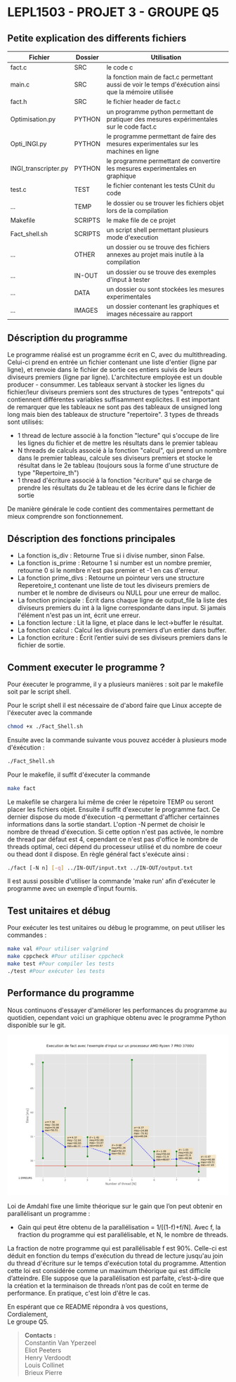 # LEPL1503 - PROJET 3 - GROUPE Q5

## Petite explication des differents fichiers

|Fichier|Dossier|Utilisation|
|---|---|---|
|fact.c|SRC|le code c|
|main.c|SRC|la fonction main de fact.c permettant aussi de voir le temps d'éxécution ainsi que la mémoire utilisée|
|fact.h|SRC|le fichier header de fact.c|
|Optimisation.py|PYTHON|un programme python permettant de pratiquer des mesures expérimentales sur le code fact.c|
|Opti_INGI.py|PYTHON|le programme permettant de faire des mesures experimentales sur les machines en ligne|
|INGI_transcripter.py|PYTHON|le programme permettant de convertire les mesures experimentales en graphique|
|test.c|TEST|le fichier contenant les tests CUnit du code|
|...|TEMP|le dossier ou se trouver les fichiers objet lors de la compilation|
|Makefile|SCRIPTS|le make file de ce projet|
|Fact_shell.sh|SCRIPTS|un script shell permettant plusieurs mode d'execution|
|...|OTHER|un dossier ou se trouve des fichiers annexes au projet mais inutile à la compilation|
|...|IN-OUT|un dossier ou se trouve des exemples d'input à tester|
|...|DATA|un dossier ou sont stockées les mesures experimentales|
|...|IMAGES|un dossier contenant les graphiques et images nécessaire au rapport|

## Déscription du programme 

Le programme réalisé est un programme écrit en C, avec du multithreading. Celui-ci prend en entrée un fichier contenant une liste d'entier (ligne par ligne), et renvoie dans le fichier de sortie ces entiers suivis de leurs diviseurs premiers (ligne par ligne).
L'architecture employée est un double producer - consummer. Les tableaux servant à stocker les lignes du fichier/leur diviseurs premiers sont des structures de types "entrepots" qui contiennent différentes variables suffisamment explicites. Il est important de remarquer que les tableaux ne sont pas des tableaux de unsigned long long mais bien des tableaux de structure "repertoire".
3 types de threads sont utilisés:

- 1 thread de lecture associé à la fonction "lecture" qui s'occupe de lire les lignes du fichier et de mettre les résultats dans le premier tableau
- N threads de calculs associé à la fonction "calcul", qui prend un nombre dans le premier tableau, calcule ses diviseurs premiers et stocke le résultat dans le 2e tableau (toujours sous la forme d'une structure de type "Repertoire_th")
- 1 thread d'écriture associé à la fonction "écriture" qui se charge de prendre les résultats du 2e tableau et de les écrire dans le fichier de sortie

De manière générale le code contient des commentaires permettant de mieux comprendre son fonctionnement.

## Déscription des fonctions principales

- La fonction is_div : Retourne True si i divise number, sinon False.
- La fonction is_prime : Retourne 1 si number est un nombre premier, retourne 0 si le nombre n'est pas premier et -1 en cas d'erreur.
- La fonction prime_divs : Retourne un pointeur vers une structure Reperetoire_t contenant une liste de tout les diviseurs premiers de number et le nombre de diviseurs ou NULL pour une erreur de malloc.
- La fonction principale : Écrit dans chaque ligne de output_file la liste des diviseurs premiers du int à la ligne correspondante dans input. Si jamais l'élément n'est pas un int, écrit une erreur.
- La fonction lecture : Lit la ligne, et place dans le lect->buffer le résultat.
- La fonction calcul : Calcul les diviseurs premiers d’un entier dans buffer.
- La fonction ecriture : Écrit l’entier suivi de ses diviseurs premiers dans le fichier de sortie.

## Comment executer le programme ?

Pour éxecuter le programme, il y a plusieurs manières : soit par le makefile soit par le script shell.

Pour le script shell il est nécessaire de d'abord faire que Linux accepte de l'éxecuter avec la commande 
```bash
chmod +x ./Fact_Shell.sh
```
Ensuite avec la commande suivante vous pouvez accéder à plusieurs mode d'éxécution : 
```bash
./Fact_Shell.sh
```

Pour le makefile, il suffit d'éxecuter la commande 
```bash 
make fact
```
Le makefile se chargera lui même de créer le répetoire TEMP ou seront placer les fichiers objet. Ensuite il suffit d'executer le programme fact. Ce dernier dispose du mode d'éxecution -q permettant d'afficher certainnes informations dans la sortie standart. L'option -N permet de choisir le nombre de thread d'éxecution. Si cette option n'est pas activée, le nombre de thread par défaut est 4, cependant ce n'est pas d'office le nombre de threads optimal, ceci dépend du processeur utilisé et du nombre de coeur ou thead dont il dispose. En règle général fact s'exécute ainsi : 
```bash
./fact [-N n] [-q] ../IN-OUT/input.txt ../IN-OUT/output.txt
```
Il est aussi possible d'utiliser la commande 'make run' afin d'exécuter le programme avec un exemple d'input fournis.

## Test unitaires et débug

Pour exécuter les test unitaires ou débug le programme, on peut utiliser les commandes :
```bash
make val #Pour utiliser valgrind
make cppcheck #Pour utiliser cppcheck
make test #Pour compiler les tests
./test #Pour exécuter les tests
```

## Performance du programme

Nous continuons d'essayer d'améliorer les performances du programme au quotidien, cependant voici un graphique obtenu avec le programme Python disponible sur le git.

![Graph](https://raw.githubusercontent.com/Eliot-P/public_png/master/Graph2.png)

Loi de Amdahl fixe une limite théorique sur le gain que l’on peut obtenir en parallélisant un programme :
- Gain qui peut être obtenu de la parallélisation = 1/[(1-f)+f/N]. Avec f, la fraction du programme qui est parallélisable, et N, le nombre de threads.

La fraction de notre programme qui est parallélisable f est 90%. Celle-ci est déduit en fonction du temps d'exécution du thread de lecture jusqu'au join du thread d'écriture sur le temps d'exécution total du programme.
Attention cette loi est considérée comme un maximum théorique qui est difficile d’atteindre. Elle suppose que la parallélisation est parfaite, c’est-à-dire que la création et la terminaison de threads n’ont pas de coût en terme de performance. En pratique, c'est loin d'être le cas.

En espérant que ce README répondra à vos questions,\
Cordialement,\
Le groupe Q5.


>**Contacts** **:**\
>Constantin Van Yperzeel\
>Eliot Peeters\
>Henry Verdoodt\
>Louis Collinet\
>Brieux Pierre